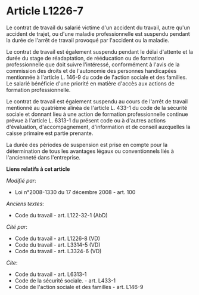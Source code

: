 # Article L1226-7

Le contrat de travail du salarié victime d'un accident du travail, autre qu'un accident de trajet, ou d'une maladie
professionnelle est suspendu pendant la durée de l'arrêt de travail provoqué par l'accident ou la maladie. 

Le contrat de travail est également suspendu pendant le délai d'attente et la durée du stage de réadaptation, de rééducation
ou de formation professionnelle que doit suivre l'intéressé, conformément à l'avis de la commission des droits et de
l'autonomie des personnes handicapées mentionnée à l'article L. 146-9 du code de l'action sociale et des familles. Le salarié
bénéficie d'une priorité en matière d'accès aux actions de formation professionnelle. 

Le contrat de travail est également suspendu au cours de l'arrêt de travail mentionné au quatrième alinéa de l'article L.
433-1 du code de la sécurité sociale et donnant lieu à une action de formation professionnelle continue prévue à l'article L.
6313-1 du présent code ou à d'autres actions d'évaluation, d'accompagnement, d'information et de conseil auxquelles la caisse
primaire est partie prenante. 

La durée des périodes de suspension est prise en compte pour la détermination de tous les avantages légaux ou conventionnels
liés à l'ancienneté dans l'entreprise.

**Liens relatifs à cet article**

_Modifié par_:

  - Loi n°2008-1330 du 17 décembre 2008 - art. 100

_Anciens textes_:

  - Code du travail - art. L122-32-1 (AbD)

_Cité par_:

  - Code du travail - art. L1226-8 (VD)
  - Code du travail - art. L3314-5 (VD)
  - Code du travail - art. L3324-6 (VD)

_Cite_:

  - Code du travail - art. L6313-1
  - Code de la sécurité sociale. - art. L433-1
  - Code de l'action sociale et des familles - art. L146-9
